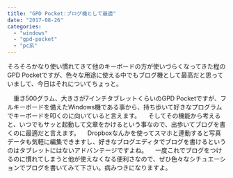 ```yaml
---
title: "GPD Pocket:ブログ機として最適"
date: "2017-08-26"
categories: 
  - "windows"
  - "gpd-pocket"
  - "pc系"
---
```


そろそろかなり使い慣れてきて他のキーボードの方が使いづらくなってきた程のGPD Pocketですが、色々な用途に使える中でもブログ機として最高だと思っていまして、今日はそれについてちょっと。

　重さ500グラム、大きさが7インチタブレットくらいのGPD Pocketですが、フルキーボードを備えたWindows機である事から、持ち歩いて好きなプログラムでキーボードを叩くのに向いていると言えます。 　そしてその機能から考えると、いつでもサッと起動して文章をかけるという事なので、出歩いてブログを書くのに最適だと言えます。 　Dropboxなんかを使ってスマホと連動すると写真データも気軽に編集できますし、好きなブログエディタでブログを書けるというのはタブレットにはないアドバンテージですよね。 　一度これでブログをつけるのに慣れてしまうと他が使えなくなる便利さなので、ぜひ色々なシチュエーションでブログを書いてみて下さい。病みつきになりますよ。
